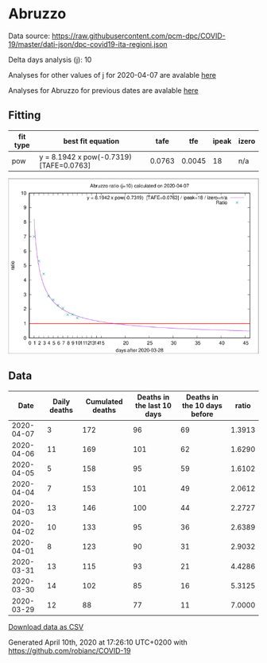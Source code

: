 # Abruzzo

Data source: https://raw.githubusercontent.com/pcm-dpc/COVID-19/master/dati-json/dpc-covid19-ita-regioni.json

Delta days analysis (j): 10

Analyses for other values of j for 2020-04-07 are avalable [here](../README.md)

Analyses for Abruzzo for previous dates are avalable [here](../../README.md)

## Fitting 
|fit type|best fit equation|tafe|tfe|ipeak|izero|
|-------|-----|--------|------|---|---|
|pow|y = 8.1942 x pow(-0.7319)  [TAFE=0.0763]|0.0763|0.0045|18|n/a|

![Plot](COVID-19_abruzzo_j10_2020-04-07.png)

## Data
|Date|Daily deaths|Cumulated deaths|Deaths in the last 10 days|Deaths in the 10 days before|ratio|
|----|----------|-----------|-------|--------------------|-----|
|2020-04-07|3|172|96|69|1.3913|
|2020-04-06|11|169|101|62|1.6290|
|2020-04-05|5|158|95|59|1.6102|
|2020-04-04|7|153|101|49|2.0612|
|2020-04-03|13|146|100|44|2.2727|
|2020-04-02|10|133|95|36|2.6389|
|2020-04-01|8|123|90|31|2.9032|
|2020-03-31|13|115|93|21|4.4286|
|2020-03-30|14|102|85|16|5.3125|
|2020-03-29|12|88|77|11|7.0000|

[Download data as CSV](COVID-19_abruzzo_j10_2020-04-07.csv)

Generated April 10th, 2020 at 17:26:10 UTC+0200 with https://github.com/robianc/COVID-19
